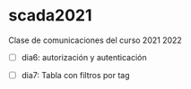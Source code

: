 # scada2021
Clase de comunicaciones del curso 2021 2022

- [ ] dia6:  autorización y autenticación
- [ ] dia7: Tabla con filtros por tag


